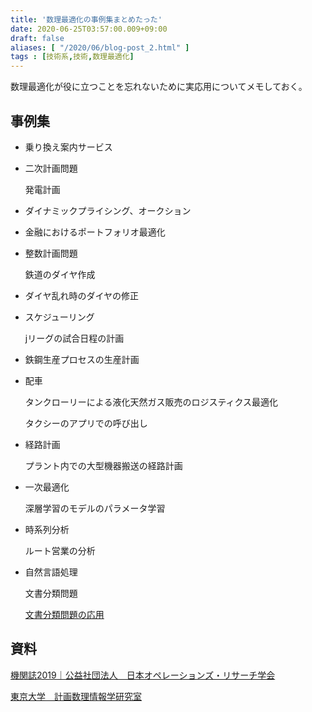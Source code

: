```yaml
---
title: '数理最適化の事例集まとめたった'
date: 2020-06-25T03:57:00.009+09:00
draft: false
aliases: [ "/2020/06/blog-post_2.html" ]
tags : [技術系,技術,数理最適化]
---
```



数理最適化が役に立つことを忘れないために実応用についてメモしておく。

## 事例集

*   乗り換え案内サービス
    
*   二次計画問題
    
    発電計画
    
*   ダイナミックプライシング、オークション
    
*   金融におけるポートフォリオ最適化
    
*   整数計画問題
    
    鉄道のダイヤ作成
    
*   ダイヤ乱れ時のダイヤの修正
    
*   スケジューリング
    
    jリーグの試合日程の計画
    
*   鉄鋼生産プロセスの生産計画
    
*   配車
    
    タンクローリーによる液化天然ガス販売のロジスティクス最適化
    
    タクシーのアプリでの呼び出し
    
*   経路計画
    
    プラント内での大型機器搬送の経路計画
    
*   一次最適化
    
    深層学習のモデルのパラメータ学習
    
*   時系列分析
    
    ルート営業の分析
    
*   自然言語処理
    
    文書分類問題
    
    [文書分類問題の応用](https://www.subcul-science.com/2020/06/blog-post_54.html)
    

## 資料

[機関誌2019｜公益社団法人　日本オペレーションズ・リサーチ学会](www.orsj.or.jp)

[東京大学　計画数理情報学研究室](www.or.mist.i.u-tokyo.ac.jp)
